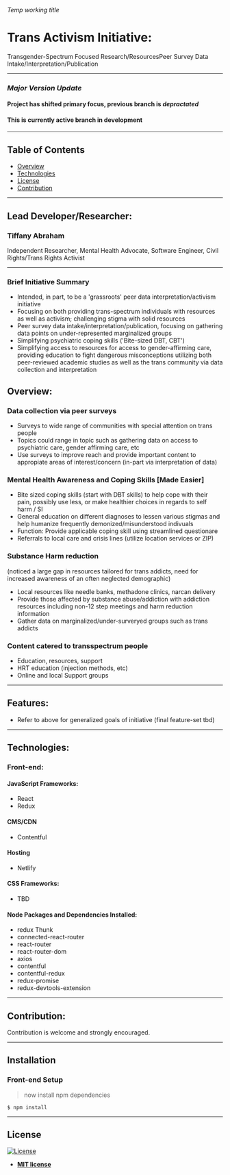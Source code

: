 


  *Temp working title*

# Trans Activism Initiative:  
Transgender-Spectrum Focused Research/ResourcesPeer Survey Data Intake/Interpretation/Publication 

---
### *Major Version Update*
#### Project has shifted primary focus, previous branch is *depractated* 
#### This is currently **active branch in development**
---

## Table of Contents

- [Overview](#overview)
- [Technologies](#technologies)
- [License](#license)
- [Contribution](#contribution)

---
## Lead Developer/Researcher:
### Tiffany Abraham 
Independent Researcher,
Mental Health Advocate,
Software Engineer, 
Civil Rights/Trans Rights Activist

---
### Brief Initiative Summary
* Intended, in part, to be a 'grassroots' peer data interpretation/activism initiative 
* Focusing on both providing trans-spectrum individuals with resources as well as activism; challenging stigma with solid resources
* Peer survey data intake/interpretation/publication, focusing on gathering data points on under-represented marginalized groups
* Simplifying psychiatric coping skills ('Bite-sized DBT, CBT')
* Simplifying access to resources for access to gender-affirming care, providing education to fight dangerous misconceptions utilizing both peer-reviewed academic studies as well as the trans community via data collection and interpretation

## Overview: 

### Data collection via peer surveys 
* Surveys to wide range of communities with special attention on trans people
* Topics could range in topic such as gathering data on access to psychiatric care, gender affirming care, etc
* Use surveys to improve reach and provide important content to appropiate areas of interest/concern (in-part via interpretation of data)

### Mental Health Awareness and Coping Skills [Made Easier]
* Bite sized coping skills (start with DBT skills) to help cope with their pain, possibly use less, or make healthier choices in regards to self harm / SI
* General education on different diagnoses to lessen various stigmas and help humanize frequently demonized/misunderstood indivuals
* Function: Provide applicable coping skill using streamlined questionare
* Referrals to local care and crisis lines (utilize location services or ZIP)

### Substance Harm reduction
 (noticed a large gap in resources tailored for trans addicts, need for increased awareness of an often neglected demographic)
* Local resources like needle banks, methadone clinics, narcan delivery
* Provide those affected by substance abuse/addiction with addiction resources including non-12 step meetings and harm reduction information
* Gather data on marginalized/under-surveryed groups such as trans addicts

### Content catered to transspectrum people 
* Education, resources, support
* HRT education (injection methods, etc)
* Online and local Support groups


---


## Features:
* Refer to above for generalized goals of initiative (final feature-set tbd)

---



## Technologies: 
### Front-end:
#### JavaScript Frameworks:
* React
* Redux
#### CMS/CDN
* Contentful
#### Hosting
* Netlify
#### CSS Frameworks:
* TBD
#### Node Packages and Dependencies Installed:
* redux Thunk
* connected-react-router
* react-router
* react-router-dom
* axios
* contentful
* contentful-redux
* redux-promise
* redux-devtools-extension
---


## Contribution: 

Contribution is welcome and strongly encouraged.


---

## Installation


### Front-end Setup

> now install npm dependencies

```shell
$ npm install
```


---


## License

[![License](http://img.shields.io/:license-mit-blue.svg?style=flat-square)](http://badges.mit-license.org)

- **[MIT license](http://opensource.org/licenses/mit-license.php)**


